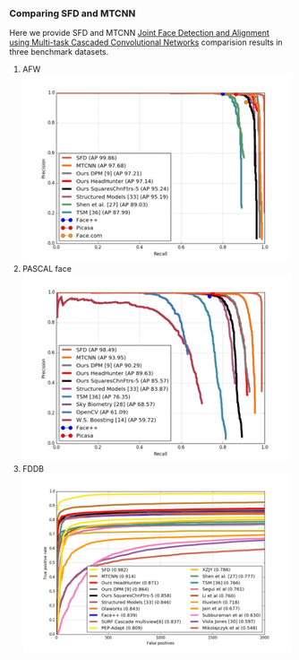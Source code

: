 ### Comparing SFD and MTCNN

Here we provide SFD and MTCNN [Joint Face Detection and Alignment using Multi-task Cascaded Convolutional Networks](https://kpzhang93.github.io/MTCNN_face_detection_alignment/index.html) comparision results in three benchmark datasets. 

1. AFW 
![Alt text](assets/AFW_sfd-mtcnn.png)
2. PASCAL face
![Alt text](assets/PASCAL_sfd-mtcnn.png)
3. FDDB
![Alt text](assets/FDDB_sfd-mtcnn.png)
